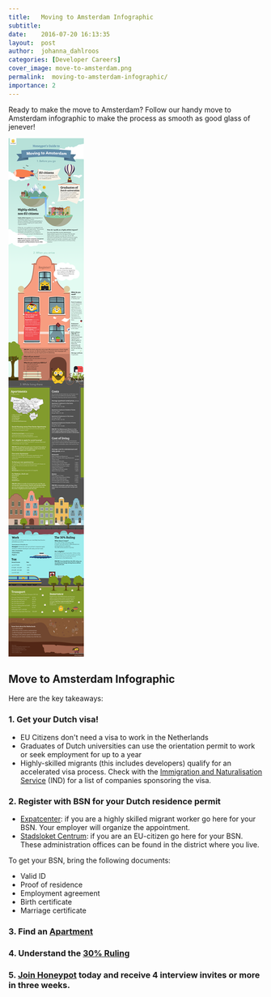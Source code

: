 ```yaml
---
title:   Moving to Amsterdam Infographic
subtitle:
date:    2016-07-20 16:13:35
layout:  post
author:  johanna_dahlroos
categories: [Developer Careers]
cover_image: move-to-amsterdam.png
permalink:  moving-to-amsterdam-infographic/
importance: 2
---
```


Ready to make the move to Amsterdam? Follow our handy move to Amsterdam infographic to make the process as smooth as good glass of jenever!

<!--more-->

![move to amsterdam](/assets/images/move-to-amsterdam-infographic.png)


## Move to Amsterdam Infographic

Here are the key takeaways:

### 1. Get your Dutch visa!

* EU Citizens don't need a visa to work in the Netherlands
* Graduates of Dutch universities can use the orientation permit to work or seek employment for up to a year
* Highly-skilled migrants (this includes developers) qualify for an accelerated visa process. Check with the [Immigration and Naturalisation Service][1] (IND) for a list of companies sponsoring the visa.

### 2. Register with BSN for your Dutch residence permit

* [Expatcenter][2]: if you are a highly skilled migrant worker go here for your BSN. Your employer will organize the appointment.
* [Stadsloket Centrum][3]: if you are an EU-citizen go here for your BSN. These administration offices can be found in the district where you live.

To get your BSN, bring the following documents:

* Valid ID
* Proof of residence
* Employment agreement
* Birth certificate
* Marriage certificate

### 3.  Find an [Apartment][5]

### 4. Understand the [30% Ruling][4]

### 5. [Join Honeypot][5] today and receive 4 interview invites or more in three weeks.

[1]: https://ind.nl/EN/organisation/contact
[2]: http://www.iamsterdam.com/en/expatcenter
[3]: https://www.amsterdam.nl/adressengids/stadsloketten/stadsloket-centrum/
[4]: http://www.expatax.nl/30ruling
[5]: https://app.honeypot.io/users/sign_up?utm_source=blog&utm_medium=organic&utm_term=e&utm_content=160704&utm_campaign=dev-no
